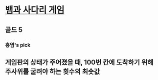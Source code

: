 # [뱀과 사다리 게임](https://www.acmicpc.net/problem/16928)

## 골드 5
### 홍엽's pick

## 게임판의 상태가 주어졌을 때, 100번 칸에 도착하기 위해 주사위를 굴려야 하는 횟수의 최솟값